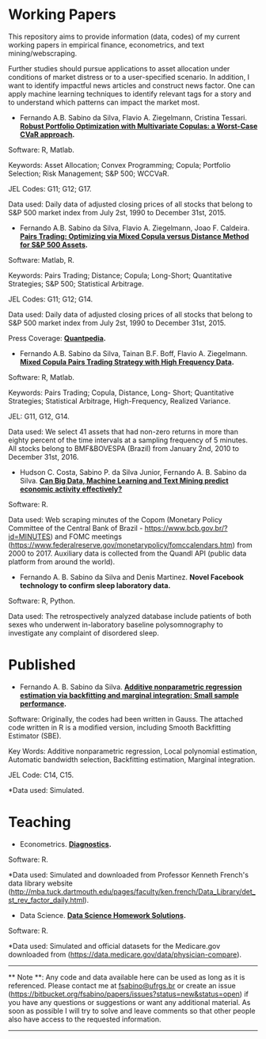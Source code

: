 Working Papers
==============

This repository aims to provide information (data, codes) of my current working papers in empirical finance, econometrics, and text mining/webscraping. 

Further studies should pursue applications to asset allocation under conditions of market distress or to a user-specified scenario. In addition, I want to identify impactful news articles and construct news factor. One can apply machine learning techniques to identify relevant tags for a story and to understand which patterns can impact the market most.

* Fernando A.B. Sabino da Silva, Flavio A. Ziegelmann, Cristina Tessari. **[Robust Portfolio Optimization with Multivariate Copulas: a Worst-Case CVaR approach](https://bitbucket.org/fsabino/papers/src/8c2891b93c632ee77fcc5639738a005c17530cd1/Portfolio_Optimization_with_Multidimensional_Copulas/?at=master).**

Software: R, Matlab.

Keywords: Asset Allocation; Convex Programming; Copula; Portfolio Selection; Risk Management; S&P 500; WCCVaR. 

JEL Codes: G11; G12; G17.

Data used: Daily data of adjusted closing prices of all stocks that belong to S&P 500 market index from July 2st, 1990 to December 31st, 2015.


* Fernando A.B. Sabino da Silva, Flavio A. Ziegelmann, Joao F. Caldeira. **[Pairs Trading: Optimizing via Mixed Copula versus Distance Method for S&P 500 Assets](https://bitbucket.org/fsabino/papers/src/8c2891b93c632ee77fcc5639738a005c17530cd1/Pairs_Trading_Daily_Frequency/?at=master).**

Software: Matlab, R.

Keywords: Pairs Trading; Distance; Copula; Long-Short; Quantitative Strategies; S&P 500; Statistical Arbitrage.

JEL Codes: G11; G12; G14.

Data used: Daily data of adjusted closing prices of all stocks that belong to S&P 500 market index from July 2st, 1990 to December 31st, 2015.

Press Coverage: **[Quantpedia](https://quantpedia.com/Blog/Details/mixed-copula-pairs-trading-strategy).**


* Fernando A.B. Sabino da Silva, Tainan B.F. Boff, Flavio A. Ziegelmann. **[Mixed Copula Pairs Trading Strategy with High Frequency Data](https://bitbucket.org/fsabino/papers/src/482db82bfc3b109b6ce3408792bfb38adae63fd3/Pairs_Trading_High_Frequency/?at=master).**

Software: R, Matlab.

Keywords: Pairs Trading; Copula, Distance, Long-
Short; Quantitative Strategies; Statistical Arbitrage, High-Frequency, Realized Variance.

JEL: G11, G12, G14.

Data used: We select 41 assets that had non-zero returns in more than eighty percent of the time intervals at a sampling frequency of 5 minutes. All stocks belong to BMF&BOVESPA (Brazil) from January 2nd, 2010 to December 31st, 2016.


* Hudson C. Costa, Sabino P. da Silva Junior, Fernando A. B. Sabino da Silva. **[Can Big Data, Machine Learning and Text Mining predict economic activity effectively?](https://bitbucket.org/fsabino/papers/src/8c2891b93c632ee77fcc5639738a005c17530cd1/Sentiment_Analysis/?at=master)**

Software: R.

Data used: Web scraping minutes of the Copom (Monetary Policy Committee of the Central Bank of Brazil - https://www.bcb.gov.br/?id=MINUTES) and FOMC meetings (https://www.federalreserve.gov/monetarypolicy/fomccalendars.htm) from 2000 to 2017. Auxiliary data is collected from the Quandl API (public data platform from around the world).

* Fernando A. B. Sabino da Silva and Denis Martinez. **Novel Facebook technology to confirm sleep laboratory data.**

Software: R, Python.

Data used: The retrospectively analyzed database include patients of both sexes who underwent in-laboratory baseline polysomnography to investigate any complaint of disordered sleep. 


Published
==============

* Fernando A. B. Sabino da Silva. **[Additive nonparametric regression estimation via backfitting and marginal integration: Small sample performance](https://bitbucket.org/fsabino/papers/src/8c2891b93c632ee77fcc5639738a005c17530cd1/Nonparametric_Smoothing/?at=master).** 

Software: Originally, the codes had been written in Gauss. The attached code written in R is a modified version, including Smooth Backfitting Estimator (SBE).

Key Words: Additive nonparametric regression, Local polynomial estimation, Automatic bandwidth selection, Backfitting estimation, Marginal integration.

JEL Code: C14, C15.

*Data used: Simulated.


Teaching
==============

* Econometrics. **[Diagnostics](https://bitbucket.org/fsabino/papers/src/27466fb393107c4b44b13ec38b377e692cee6869/Econometrics/?at=master).**

Software: R.

*Data used: Simulated and downloaded from Professor Kenneth French's data library website (http://mba.tuck.dartmouth.edu/pages/faculty/ken.french/Data_Library/det_st_rev_factor_daily.html).

* Data Science. **[Data Science Homework Solutions](https://bitbucket.org/fsabino/papers/src/27466fb393107c4b44b13ec38b377e692cee6869/Data%20Science/?at=master).**

Software: R.

*Data used: Simulated and official datasets for the Medicare.gov downloaded from (https://data.medicare.gov/data/physician-compare).

---
** Note **: Any code and data available here can be used as long as it is referenced. Please contact me at fsabino@ufrgs.br or create an issue (https://bitbucket.org/fsabino/papers/issues?status=new&status=open) if you have any questions or suggestions or want any additional material. As soon as possible I will try to solve and leave comments so that other people also have access to the requested information.

---
